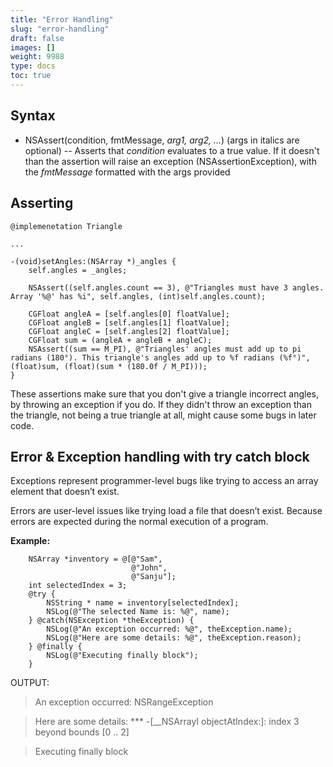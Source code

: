 ```yaml
---
title: "Error Handling"
slug: "error-handling"
draft: false
images: []
weight: 9988
type: docs
toc: true
---
```


## Syntax
*    NSAssert(condition, fmtMessage, *arg1, arg2, ...*) (args in italics are optional) -- Asserts that *condition* evaluates to a true value. If it doesn't than the assertion will raise an exception (NSAssertionException), with the *fmtMessage* formatted with the args provided

## Asserting
```
@implemenetation Triangle

...

-(void)setAngles:(NSArray *)_angles {
    self.angles = _angles;
    
    NSAssert((self.angles.count == 3), @"Triangles must have 3 angles. Array '%@' has %i", self.angles, (int)self.angles.count);
    
    CGFloat angleA = [self.angles[0] floatValue];
    CGFloat angleB = [self.angles[1] floatValue];
    CGFloat angleC = [self.angles[2] floatValue];
    CGFloat sum = (angleA + angleB + angleC);
    NSAssert((sum == M_PI), @"Triangles' angles must add up to pi radians (180°). This triangle's angles add up to %f radians (%f°)", (float)sum, (float)(sum * (180.0f / M_PI)));
}
```

These assertions make sure that you don't give a triangle incorrect angles, by throwing an exception if you do. If they didn't throw an exception than the triangle, not being a true triangle at all, might cause some bugs in later code.

## Error & Exception handling with try catch block
Exceptions represent programmer-level bugs like trying to access an array element that doesn’t exist.

Errors are user-level issues like trying load a file that doesn’t exist. Because errors are expected during the normal execution of a program.

**Example:**

        NSArray *inventory = @[@"Sam",
                               @"John",
                               @"Sanju"];
        int selectedIndex = 3;
        @try {
            NSString * name = inventory[selectedIndex];
            NSLog(@"The selected Name is: %@", name);
        } @catch(NSException *theException) {
            NSLog(@"An exception occurred: %@", theException.name);
            NSLog(@"Here are some details: %@", theException.reason);
        } @finally {
            NSLog(@"Executing finally block");
        }

 OUTPUT: 

> An exception occurred: NSRangeException
             
> Here are some details: *** -[__NSArrayI objectAtIndex:]: index 3 beyond bounds [0 .. 2]
              
>Executing finally block

